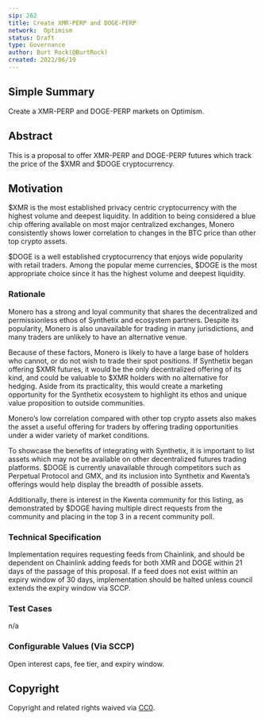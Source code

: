 ```yaml
---
sip: 262
title: Create XMR-PERP and DOGE-PERP
network:  Optimism
status: Draft
type: Governance
author: Burt Rock(@BurtRock)
created: 2022/06/19
---
```


## Simple Summary

Create a XMR-PERP and DOGE-PERP markets on Optimism.

## Abstract

This is a proposal to offer XMR-PERP and DOGE-PERP futures which track the price of the $XMR and $DOGE cryptocurrency.

## Motivation

$XMR is the most established privacy centric cryptocurrency with the highest volume and deepest liquidity. In addition to being considered a blue chip offering available on most major centralized exchanges, Monero consistently shows lower correlation to changes in the BTC price than other top crypto assets.

$DOGE is a well established cryptocurrency that enjoys wide popularity with retail traders. Among the popular meme currencies, $DOGE is the most appropriate choice since it has the highest volume and deepest liquidity.

### Rationale

Monero has a strong and loyal community that shares the decentralized and permissionless ethos of Synthetix and ecosystem partners. Despite its popularity, Monero is also unavailable for trading in many jurisdictions, and many traders are unlikely to have an alternative venue. 

Because of these factors, Monero is likely to have a large base of holders who cannot, or do not wish to trade their spot positions. If Synthetix began offering $XMR futures, it would be the only decentralized offering of its kind, and could be valuable to $XMR holders with no alternative for hedging. Aside from its practicality, this would create a marketing opportunity for the Synthetix ecosystem to highlight its ethos and unique value proposition to outside communities.

Monero’s low correlation compared with other top crypto assets also makes the asset a useful offering for traders by offering trading opportunities under a wider variety of market conditions.

To showcase the benefits of integrating with Synthetix, it is important to list assets which may not be available on other decentralized futures trading platforms. $DOGE is currently unavailable through competitors such as Perpetual Protocol and GMX, and its inclusion into Synthetix and Kwenta’s offerings would help display the breadth of possible assets.

Additionally, there is interest in the Kwenta community for this listing, as demonstrated by $DOGE having multiple direct requests from the community and placing in the top 3 in a recent community poll.

### Technical Specification

Implementation requires requesting feeds from Chainlink, and should be dependent on Chainlink adding feeds for both XMR and DOGE within 21 days of the passage of this proposal. If a feed does not exist within an expiry window of 30 days, implementation should be halted unless council extends the expiry window via SCCP. 

### Test Cases

n/a

### Configurable Values (Via SCCP)

Open interest caps, fee tier, and expiry window.


## Copyright

Copyright and related rights waived via [CC0](https://creativecommons.org/publicdomain/zero/1.0/).
